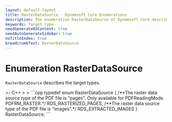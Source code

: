```yaml
---
layout: default-layout
title: RasterDataSource - Dynamsoft Core Enumerations
description: The enumeration RasterDataSource of Dynamsoft Core describes raster data source types.
keywords: Target type
needGenerateH3Content: true
needAutoGenerateSidebar: true
noTitleIndex: true
breadcrumbText: RasterDataSource
---
```


# Enumeration RasterDataSource

`RasterDataSource` describes the target types.

<div class="sample-code-prefix template2"></div>
   >- C++
   >
>
```cpp
typedef enum RasterDataSource
{
   /**The raster data source type of the PDF file is "pages". Only available for PDFReadingMode PDFRM_RASTER.*/
   RDS_RASTERIZED_PAGES,
   /**The raster data source type of the PDF file is "images".*/
   RDS_EXTRACTED_IMAGES
} RasterDataSource;
```